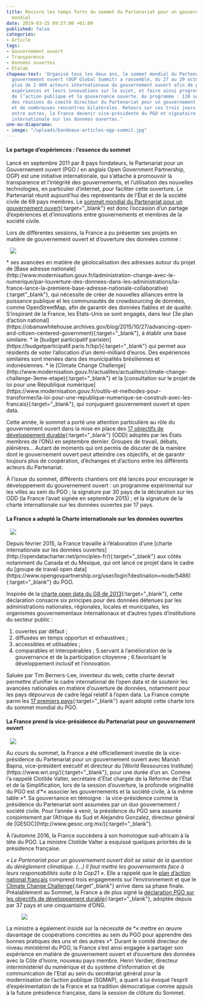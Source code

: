 ```yaml
---
title: Revivre les temps forts du sommet du Partenariat pour un gouvernement ouvert
  mondial
date: 2019-03-25 09:57:00 +01:00
published: false
categories:
- Article
tags:
- Gouvernement ouvert
- Transparence
- Données ouvertes
- Etalab
chapeau-text: 'Organisé tous les deux ans, le sommet mondial du Partenariat pour un
  gouvernement ouvert (OGP Global Summit) a rassemblé, du 27 au 29 octobre au Mexique,
  plus de 2 000 acteurs internationaux du gouvernement ouvert afin de partager leurs
  expériences et leurs innovations sur le sujet, et faire ainsi progresser la transparence
  de l’action publique et la gouvernance ouverte. Au programme : 130 sessions thématiques,
  des réunions du comité directeur du Partenariat pour un gouvernement ouvert (PGO),
  et de nombreuses rencontres bilatérales. Retours sur ces trois jours qui ont vu,
  entre autres, la France devenir vice-présidente du PGO et signataire de la charte
  internationale sur les données ouvertes.'
une-ou-diaporama:
- image: "/uploads/bandeaux-articles-ogp-summit.jpg"
---
```


#### Le partage d’expériences : l’essence du sommet

Lancé en septembre 2011 par 8 pays fondateurs, le Partenariat pour un Gouvernement ouvert (PGO / en anglais Open Government Partnership, OGP) est une initiative internationale, qui s’attache à promouvoir la transparence et l’intégrité des gouvernements, et l’utilisation des nouvelles technologies, en particulier d’internet, pour faciliter cette ouverture. Le Partenariat réunit aujourd'hui des représentants de l'État et de la société civile de 69 pays membres. Le [sommet mondial du Partenariat pour un gouvernement ouvert](https://www.modernisation.gouv.fr/actualites/actualites/sommet-mondial-du-partenariat-pour-un-gouvernement-ouvert){:target="_blank"} est donc l’occasion d’un partage d’expériences et d’innovations entre gouvernements et membres de la société civile.

Lors de différentes sessions, la France a pu présenter ses projets en matière de gouvernement ouvert et d’ouverture des données comme :

<figure class='image-right' style='width: 40%; margin-left: 10px;'>
<img src="/uploads/ogp_6.jpg"/>
</figure>* ses avancées en matière de géolocalisation des adresses autour du projet de [Base adresse nationale](http://www.modernisation.gouv.fr/ladministration-change-avec-le-numerique/par-louverture-des-donnees-dans-les-administrations/la-france-lance-la-premiere-base-adresse-nationale-collaborative){:target"_blank"}, qui nécessite de créer de nouvelles alliances entre la puissance publique et les communautés de crowdsourcing de données, comme OpenStreetMap, afin de garantir des données fiables et de qualité. S’inspirant de la France, les Etats-Unis se sont engagés, dans leur [3e plan d’action national](https://obamawhitehouse.archives.gov/blog/2015/10/27/advancing-open-and-citizen-centered-government){:target="_blank"}, à établir une base similaire.  
* le [budget participatif parisien](https://budgetparticipatif.paris.fr/bp/){:target="_blank"} qui permet aux résidents de voter l’allocation d’un demi-milliard d’euros. Des expériences similaires sont menées dans des municipalités brésiliennes et indonésiennes.
* le [Climate Change Challenge](http://www.modernisation.gouv.fr/actualites/actualites/climate-change-challenge-3eme-etape){:target="_blank"} et la [consultation sur le projet de loi pour une République numérique](https://www.modernisation.gouv.fr/outils-et-methodes-pour-transformer/la-loi-pour-une-republique-numerique-se-construit-avec-les-francais){:target="_blank"}, qui conjuguent gouvernement ouvert et open data.

Cette année, le sommet a porté une attention particulière au rôle du gouvernement ouvert dans la mise en place des [17 objectifs de développement durable](https://www.undp.org/content/undp/fr/home/mdgoverview/post-2015-development-agenda.html){:target="_blank"} (ODD) adoptés par les États membres de l’ONU en septembre dernier. Groupes de travail, débats, plénières… Autant de moments qui ont permis de discuter de la manière dont le gouvernement ouvert peut atteindre ces objectifs, et de garantir toujours plus de coopération, d’échanges et d’actions entre les différents acteurs du Partenariat.

À l’issue du sommet, différents chantiers ont été lancés pour encourager le développement du gouvernement ouvert : un programme expérimental sur les villes au sein du PGO ; la signature par 30 pays de la déclaration sur les ODD (la France l’avait signée en septembre 2015) ; et la signature de la charte internationale sur les données ouvertes par 17 pays.

#### La France a adopté la Charte internationale sur les données ouvertes
<figure class='image-right' style='width: 40%; margin-left: 10px;'>
<img src="/uploads/22595431992_7b2d78570b_b.jpg"/>
</figure>Depuis février 2015, la France travaille à l’élaboration d’une [charte internationale sur les données ouvertes](http://opendatacharter.net/principles-fr/){:target="_blank"} aux côtés notamment du Canada et du Mexique, qui ont lancé ce projet dans le cadre du [groupe de travail open data](https://www.opengovpartnership.org/user/login?destination=node/5486){:target="_blank"} du PGO.

Inspirée de la [charte open data du G8 de 2013](https://www.etalab.gouv.fr/leschefsdetatdug8signentunechartepourlouverturedesdonneespubliques){:target="_blank"}, cette déclaration consacre six principes pour des données détenues par les administrations nationales, régionales, locales et municipales, les organismes gouvernementaux internationaux et d’autres types d’institutions du secteur public :
1. ouvertes par défaut ;
2. diffusées en temps opportun et exhaustives ;
3. accessibles et utilisables ;
4. comparables et interopérables ;
5.servant à l’amélioration de la gouvernance et de la participation citoyenne ;
6.favorisant le développement inclusif et l’innovation.

Saluée par Tim Berners-Lee, inventeur du web, cette charte devrait permettre d’unifier le cadre international de l’open data et de soutenir les avancées nationales en matière d’ouverture de données, notamment pour les pays dépourvus de cadre légal relatif à l’open data. La France compte parmi les [17 premiers pays](https://opendatacharter.net/seventeen-governments-adopt-the-new-international-open-data-charter/){:target="_blank"} ayant adopté cette charte lors du sommet mondial du PGO. 

#### La France prend la vice-présidence du Partenariat pour un gouvernement ouvert
<figure class='image-right' style='width: 40%; margin-left: 10px;'>
<img src="/uploads/clotilde.png"/>
</figure>Au cours du sommet, la France a été officiellement investie de la vice-présidence du Partenariat pour un gouvernement ouvert avec Manish Bapna, vice-président exécutif et directeur du [World Ressources Institute](https://www.wri.org/){:target="_blank"}, pour une durée d’un an. Comme l’a rappelé Clotilde Valter, secrétaire d'État chargée de la Réforme de l'État et de la Simplification, lors de la session d’ouverture, la profonde originalité du PGO est d’*« associer les gouvernements et la société civile, à la même table »*. Sa gouvernance en témoigne : la vice-présidence comme la présidence du Partenariat sont assumées par un duo gouvernement / société civile. Pour l’année à venir, la présidence du PGO sera assurée conjointement par l’Afrique du Sud et Alejandro Gonzalez, directeur général de [GESOC](http://www.gesoc.org.mx/){:target="_blank"}.

À l’automne 2016, la France succèdera à son homologue sud-africain à la tête du PGO. La ministre Clotilde Valter a esquissé quelques priorités de la présidence française.

*« Le Partenariat pour un gouvernement ouvert doit se saisir de la question du dérèglement climatique. (…) Il faut mettre les gouvernements face à leurs responsabilités suite à la Cop21 »*. Elle a rappelé que le [plan d’action national français](http://www.modernisation.gouv.fr/laction-publique-se-transforme/en-ouvrant-les-donnees-publiques/gouvernement-ouvert-la-france-publie-son-plan-daction-national-ogp) comprend trois engagements sur l’environnement et que le [Climate Change Challenge](https://www.modernisation.gouv.fr/actualites/actualites/climate-change-challenge-3eme-etape){:target"_blank"} arrive dans sa phase finale. Préalablement au Sommet, la France a de plus signé la [déclaration PGO sur les objectifs de développement durable](https://www.etalab.gouv.fr/mettre-les-donnees-au-service-des-objectifs-du-developpement-durablehttp:/www.opengovpartnership.org/SDGsJointDeclaration){:target="_blank"}, adoptée depuis par 37 pays et une cinquantaine d’ONG.
<figure class='image-left' style='width: 40%; margin-right: 10px;'>
<img src="/uploads/france_vice_presidente_ogp.jpg"/>
</figure>La ministre a également insisté sur la nécessité de *« mettre en œuvre davantage de coopérations concrètes au sein du PGO pour apprendre des bonnes pratiques des uns et des autres »*. Durant le comité directeur de niveau ministériel du PGO, la France s’est ainsi engagée à partager son expérience en matière de gouvernement ouvert et d’ouverture des données avec la Côte d’Ivoire, nouveau pays membre. Henri Verdier, directeur interministériel du numérique et du système d’information et de communication de l'Etat au sein du secrétariat général pour la modernisation de l’action publique (SGMAP), a quant à lui évoqué l’esprit d’expérimentation de la France et sa tradition démocratique comme appuis à la future présidence française, dans la session de clôture du Sommet.



